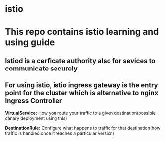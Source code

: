 # istio
# This repo contains istio learning and using guide

## Istiod is a cerficate authority also for sevices to communicate securely
## For using istio, istio ingress gateway is the entry point for the cluster which is alternative to nginx Ingress Controller


**VirtualService:** How you route your traffic to a given destination(possible canary deployment using this)

**DestinationRule:** Configure what happens to traffic for that destination(how traffic is handled once it reaches a particular version)
